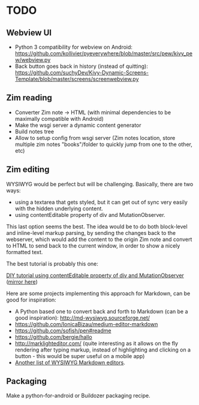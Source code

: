 # TODO

## Webview UI

* Python 3 compatibility for webview on Android: https://github.com/kollivier/pyeverywhere/blob/master/src/pew/kivy_pew/webview.py
* Back button goes back in history (instead of quitting): https://github.com/suchyDev/Kivy-Dynamic-Screens-Template/blob/master/screens/screenwebview.py

## Zim reading

* Converter Zim note -> HTML (with minimal dependencies to be maximally compatible with Android)
* Make the wsgi server a dynamic content generator
* Build notes tree
* Allow to setup config from wsgi server (Zim notes location, store multiple zim notes "books"/folder to quickly jump from one to the other, etc)

## Zim editing

WYSIWYG would be perfect but will be challenging. Basically, there are two ways:

* using a textarea that gets styled, but it can get out of sync very easily with the hidden underlying content.
* using contentEditable property of div and MutationObserver.

This last option seems the best. The idea would be to do both block-level and inline-level markup parsing, by sending the changes back to the webserver, which would add the content to the origin Zim note and convert to HTML to send back to the current window, in order to show a nicely formatted text.

The best tutorial is probably this one:

[DIY tutorial using contentEditable property of div and MutationObserver](http://pothibo.com/2015/3/building-a-markdown-editor) ([mirror here](https://web.archive.org/web/20170616192810/http://pothibo.com/2015/3/building-a-markdown-editor))

Here are some projects implementing this approach for Markdown, can be good for inspiration:

* A Python based one to convert back and forth to Markdown (can be a good inspiration): http://md-wysiwyg.sourceforge.net/
* https://github.com/IonicaBizau/medium-editor-markdown
* https://github.com/sofish/pen#readme
* https://github.com/bergie/hallo
* http://marklighteditor.com/ (quite interesting as it allows on the fly rendering after typing markup, instead of highlighting and clicking on a button - this would be super useful on a mobile app)
* [Another list of WYSIWYG Markdown editors](https://softwarerecs.stackexchange.com/a/30531/16275).

## Packaging

Make a python-for-android or Buildozer packaging recipe.

